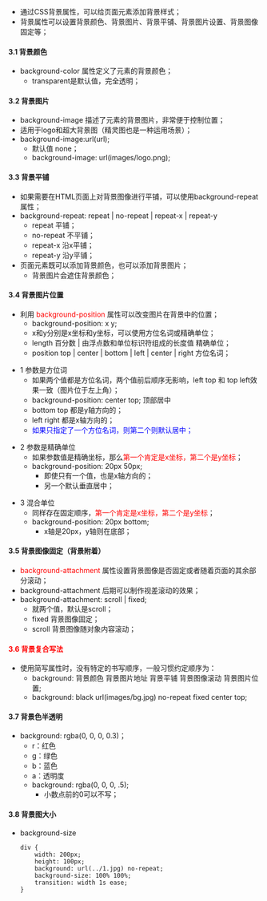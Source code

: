 <!--
 * @Descripttion: 
 * @version: 
 * @Author: 唐帆
 * @Date: 2020-04-05 14:24:55
 * @LastEditors: 唐帆
 * @LastEditTime: 2020-04-18 15:15:47
 -->

- 通过CSS背景属性，可以给页面元素添加背景样式；
- 背景属性可以设置背景颜色、背景图片、背景平铺、背景图片设置、背景图像固定等；

#### 3.1 背景颜色
- background-color 属性定义了元素的背景颜色；
    - transparent是默认值，完全透明；

#### 3.2 背景图片
- background-image 描述了元素的背景图片，非常便于控制位置；
- 适用于logo和超大背景图（精灵图也是一种运用场景）；
- background-image:url(url);
    - 默认值 none；
    - background-image: url(images/logo.png);

#### 3.3 背景平铺
- 如果需要在HTML页面上对背景图像进行平铺，可以使用background-repeat属性；
- background-repeat: repeat | no-repeat | repeat-x | repeat-y
    - repeat 平铺；
    - no-repeat 不平铺；
    - repeat-x 沿x平铺；
    - repeat-y 沿y平铺；
- 页面元素既可以添加背景颜色，也可以添加背景图片；
    - 背景图片会遮住背景颜色；

#### 3.4 背景图片位置
- 利用 <font color=red>background-position</font> 属性可以改变图片在背景中的位置；
    - background-position: x y;
    - x和y分别是x坐标和y坐标，可以使用方位名词或精确单位；
    - length 百分数 | 由浮点数和单位标识符组成的长度值 精确单位；
    - position top | center | bottom | left | center | right 方位名词；
>
- 1 参数是方位词
    - 如果两个值都是方位名词，两个值前后顺序无影响，left top 和 top left效果一致（图片位于左上角）；
    - background-position: center top; 顶部居中
    - bottom top 都是y轴方向的；
    - left right 都是x轴方向的；
    - <font color=blue>如果只指定了一个方位名词，则第二个则默认居中；</font>
>
- 2 参数是精确单位
    - 如果参数值是精确坐标，那么<font color=red>第一个肯定是x坐标，第二个是y坐标</font>；
    - background-position: 20px 50px;
        - 即使只有一个值，也是x轴方向的；
        - 另一个默认垂直居中；
>
- 3 混合单位
    - 同样存在固定顺序，<font color=red>第一个肯定是x坐标，第二个是y坐标</font>；
    - background-position: 20px bottom;
        - x轴是20px，y轴则在底部；
    
#### 3.5 背景图像固定（背景附着）
- <font color=red>background-attachment</font> 属性设置背景图像是否固定或者随着页面的其余部分滚动；
- background-attachment 后期可以制作视差滚动的效果；
- background-attachment: scroll | fixed; 
    - 就两个值，默认是scroll；
    - fixed 背景图像固定；
    - scroll 背景图像随对象内容滚动；

#### <font color=red>3.6 背景复合写法</font>
- 使用简写属性时，没有特定的书写顺序，一般习惯约定顺序为：
    - background: 背景颜色 背景图片地址 背景平铺 背景图像滚动 背景图片位置;
    - background: black url(images/bg.jpg) no-repeat fixed center top;

#### 3.7 背景色半透明
- background: rgba(0, 0, 0, 0.3)；
    - r：红色
    - g：绿色
    - b：蓝色
    - a：透明度
    - background: rgba(0, 0, 0, .5);
        - 小数点前的0可以不写；

#### 3.8 背景图大小
- background-size 
    ```
    div {
        width: 200px;
        height: 100px;
        background: url(../1.jpg) no-repeat;
        background-size: 100% 100%;
        transition: width 1s ease;
    }
    ```